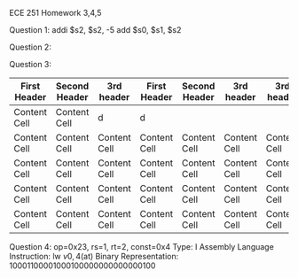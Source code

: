 ECE 251 Homework 3,4,5

Question 1: 
addi $s2, $s2, -5
add $s0, $s1, $s2

Question 2: 


Question 3:

| First Header  | Second Header |  3rd header | First Header  | Second Header |  3rd header  |  3rd header 
| ------------- | ------------- | ------------- | ------------- | ------------- | ------------- | ------------- |
| Content Cell  | Content Cell  | d             | d              |              |                |            |
| Content Cell  | Content Cell  |  Content Cell  | Content Cell  | Content Cell  | Content Cell  |Content Cell  
| Content Cell  | Content Cell  |  Content Cell  | Content Cell  | Content Cell  | Content Cell  |Content Cell  
| Content Cell  | Content Cell  |  Content Cell  | Content Cell  | Content Cell  | Content Cell  |Content Cell  
| Content Cell  | Content Cell  |  Content Cell  | Content Cell  | Content Cell  | Content Cell  |Content Cell  

Question 4: 
op=0x23, rs=1, rt=2, const=0x4 
Type: I
Assembly Language Instruction: lw $v0, 4($at) 
Binary Representation: 10001100001000100000000000000100
